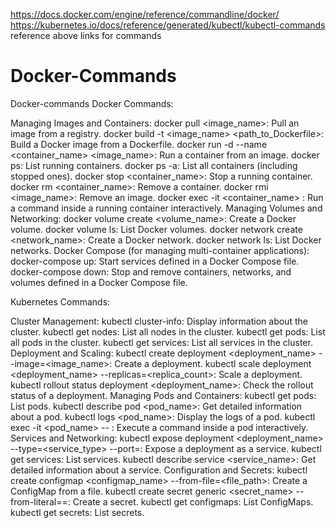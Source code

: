 https://docs.docker.com/engine/reference/commandline/docker/
https://kubernetes.io/docs/reference/generated/kubectl/kubectl-commands
reference above links for commands
# Docker-Commands
Docker-commands
Docker Commands:

Managing Images and Containers:
docker pull <image_name>: Pull an image from a registry.
docker build -t <image_name> <path_to_Dockerfile>: Build a Docker image from a Dockerfile.
docker run -d --name <container_name> <image_name>: Run a container from an image.
docker ps: List running containers.
docker ps -a: List all containers (including stopped ones).
docker stop <container_name>: Stop a running container.
docker rm <container_name>: Remove a container.
docker rmi <image_name>: Remove an image.
docker exec -it <container_name> <command>: Run a command inside a running container interactively.
Managing Volumes and Networking:
docker volume create <volume_name>: Create a Docker volume.
docker volume ls: List Docker volumes.
docker network create <network_name>: Create a Docker network.
docker network ls: List Docker networks.
Docker Compose (for managing multi-container applications):
docker-compose up: Start services defined in a Docker Compose file.
docker-compose down: Stop and remove containers, networks, and volumes defined in a Docker Compose file.

Kubernetes Commands:

Cluster Management:
kubectl cluster-info: Display information about the cluster.
kubectl get nodes: List all nodes in the cluster.
kubectl get pods: List all pods in the cluster.
kubectl get services: List all services in the cluster.
Deployment and Scaling:
kubectl create deployment <deployment_name> --image=<image_name>: Create a deployment.
kubectl scale deployment <deployment_name> --replicas=<replica_count>: Scale a deployment.
kubectl rollout status deployment <deployment_name>: Check the rollout status of a deployment.
Managing Pods and Containers:
kubectl get pods: List pods.
kubectl describe pod <pod_name>: Get detailed information about a pod.
kubectl logs <pod_name>: Display the logs of a pod.
kubectl exec -it <pod_name> -- <command>: Execute a command inside a pod interactively.
Services and Networking:
kubectl expose deployment <deployment_name> --type=<service_type> --port=<port>: Expose a deployment as a service.
kubectl get services: List services.
kubectl describe service <service_name>: Get detailed information about a service.
Configuration and Secrets:
kubectl create configmap <configmap_name> --from-file=<file_path>: Create a ConfigMap from a file.
kubectl create secret generic <secret_name> --from-literal=<key>=<value>: Create a secret.
kubectl get configmaps: List ConfigMaps.
kubectl get secrets: List secrets.
